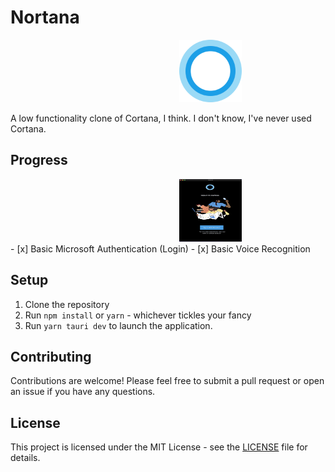 # Nortana

<img src="/public/cortana.svg" width="100" height="100" style= "margin-left: 270px"/>
<br>

A low functionality clone of Cortana, I think. I don't know, I've never used Cortana.

## Progress

<img src="/public/screenshot.png" width="100" height="100" style= "margin-left: 270px"/>
<br>
- [x] Basic Microsoft Authentication (Login)
- [x] Basic Voice Recognition

## Setup

1. Clone the repository
2. Run `npm install` or `yarn` - whichever tickles your fancy
3. Run `yarn tauri dev` to launch the application.

## Contributing

Contributions are welcome! Please feel free to submit a pull request or open an issue if you have any questions.

## License

This project is licensed under the MIT License - see the [LICENSE](LICENSE) file for details.